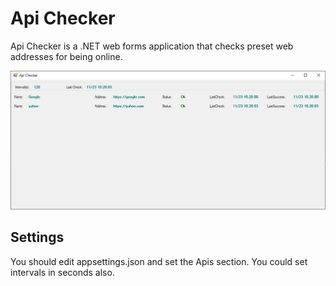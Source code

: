 # Api Checker
Api Checker is a .NET web forms application that checks preset web addresses for being online.

![](resources\apichecker.png)

## Settings
You should edit appsettings.json and set the Apis section. You could set intervals in seconds also.